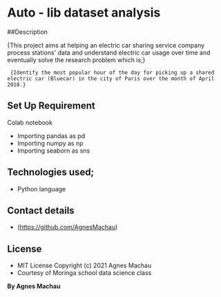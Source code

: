 # Auto - lib dataset analysis

##Description

{This project aims at helping an electric car sharing service company process stations' data and understand electric car usage over time and eventually solve the research problem which is;}

     {Identify the most popular hour of the day for picking up a shared electric car (Bluecar) in the city of Paris over the month of April 2018.}
     
## Set Up Requirement

 Colab notebook
* Importing pandas as pd
* Importing numpy as np
* Importing seaborn as sns
 
## Technologies used;

 * Python language
 
## Contact details

 * (https://github.com/AgnesMachau)
 
## License

* MIT License Copyright (c) 2021 Agnes Machau
* Courtesy of Moringa school data science class
 
 **By Agnes Machau**
 
 
 
 
